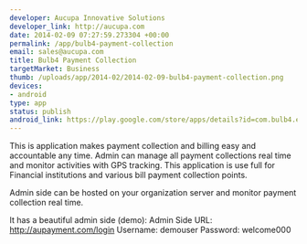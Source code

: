 ```yaml
--- 
developer: Aucupa Innovative Solutions
developer_link: http://aucupa.com
date: 2014-02-09 07:27:59.273304 +00:00
permalink: /app/bulb4-payment-collection
email: sales@aucupa.com
title: Bulb4 Payment Collection
targetMarket: Business
thumb: /uploads/app/2014-02/2014-02-09-bulb4-payment-collection.png
devices: 
- android
type: app
status: publish
android_link: https://play.google.com/store/apps/details?id=com.bulb4.emi
---
```


This is application makes payment collection and billing easy and accountable any time. Admin can manage all payment collections real time and monitor activities with GPS tracking. This application is use full for Financial institutions and various bill payment collection points.

Admin side can be hosted on your organization server and monitor payment collection real time.

It has a beautiful admin side (demo):
Admin Side URL: http://aupayment.com/login
Username: demouser
Password: welcome000

